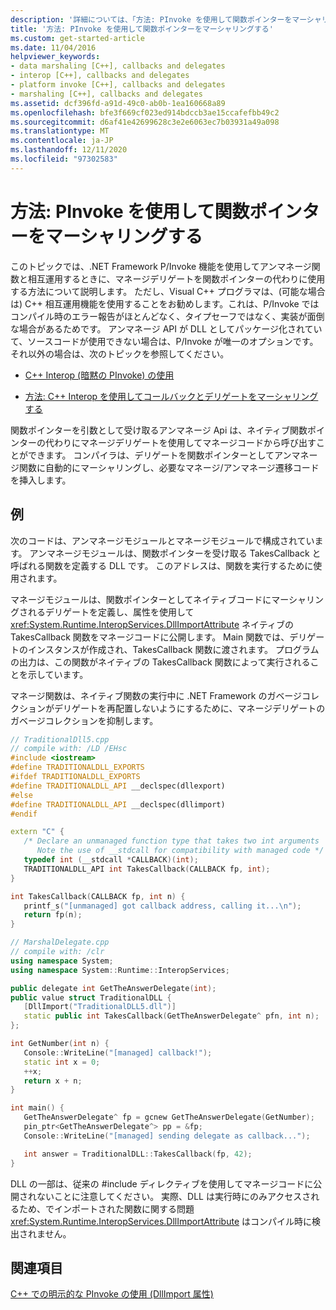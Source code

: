 ```yaml
---
description: '詳細については、「方法: PInvoke を使用して関数ポインターをマーシャリングする」を参照してください。'
title: '方法: PInvoke を使用して関数ポインターをマーシャリングする'
ms.custom: get-started-article
ms.date: 11/04/2016
helpviewer_keywords:
- data marshaling [C++], callbacks and delegates
- interop [C++], callbacks and delegates
- platform invoke [C++], callbacks and delegates
- marshaling [C++], callbacks and delegates
ms.assetid: dcf396fd-a91d-49c0-ab0b-1ea160668a89
ms.openlocfilehash: bfe3f669cf023ed914bdccb3ae15ccafefbb49c2
ms.sourcegitcommit: d6af41e42699628c3e2e6063ec7b03931a49a098
ms.translationtype: MT
ms.contentlocale: ja-JP
ms.lasthandoff: 12/11/2020
ms.locfileid: "97302583"
---
```

# <a name="how-to-marshal-function-pointers-using-pinvoke"></a>方法: PInvoke を使用して関数ポインターをマーシャリングする

このトピックでは、.NET Framework P/Invoke 機能を使用してアンマネージ関数と相互運用するときに、マネージデリゲートを関数ポインターの代わりに使用する方法について説明します。 ただし、Visual C++ プログラマは、(可能な場合は) C++ 相互運用機能を使用することをお勧めします。これは、P/Invoke ではコンパイル時のエラー報告がほとんどなく、タイプセーフではなく、実装が面倒な場合があるためです。 アンマネージ API が DLL としてパッケージ化されていて、ソースコードが使用できない場合は、P/Invoke が唯一のオプションです。 それ以外の場合は、次のトピックを参照してください。

- [C++ Interop (暗黙の PInvoke) の使用](../dotnet/using-cpp-interop-implicit-pinvoke.md)

- [方法: C++ Interop を使用してコールバックとデリゲートをマーシャリングする](../dotnet/how-to-marshal-callbacks-and-delegates-by-using-cpp-interop.md)

関数ポインターを引数として受け取るアンマネージ Api は、ネイティブ関数ポインターの代わりにマネージデリゲートを使用してマネージコードから呼び出すことができます。 コンパイラは、デリゲートを関数ポインターとしてアンマネージ関数に自動的にマーシャリングし、必要なマネージ/アンマネージ遷移コードを挿入します。

## <a name="example"></a>例

次のコードは、アンマネージモジュールとマネージモジュールで構成されています。 アンマネージモジュールは、関数ポインターを受け取る TakesCallback と呼ばれる関数を定義する DLL です。 このアドレスは、関数を実行するために使用されます。

マネージモジュールは、関数ポインターとしてネイティブコードにマーシャリングされるデリゲートを定義し、属性を使用して <xref:System.Runtime.InteropServices.DllImportAttribute> ネイティブの TakesCallback 関数をマネージコードに公開します。 Main 関数では、デリゲートのインスタンスが作成され、TakesCallback 関数に渡されます。 プログラムの出力は、この関数がネイティブの TakesCallback 関数によって実行されることを示しています。

マネージ関数は、ネイティブ関数の実行中に .NET Framework のガベージコレクションがデリゲートを再配置しないようにするために、マネージデリゲートのガベージコレクションを抑制します。

```cpp
// TraditionalDll5.cpp
// compile with: /LD /EHsc
#include <iostream>
#define TRADITIONALDLL_EXPORTS
#ifdef TRADITIONALDLL_EXPORTS
#define TRADITIONALDLL_API __declspec(dllexport)
#else
#define TRADITIONALDLL_API __declspec(dllimport)
#endif

extern "C" {
   /* Declare an unmanaged function type that takes two int arguments
      Note the use of __stdcall for compatibility with managed code */
   typedef int (__stdcall *CALLBACK)(int);
   TRADITIONALDLL_API int TakesCallback(CALLBACK fp, int);
}

int TakesCallback(CALLBACK fp, int n) {
   printf_s("[unmanaged] got callback address, calling it...\n");
   return fp(n);
}
```

```cpp
// MarshalDelegate.cpp
// compile with: /clr
using namespace System;
using namespace System::Runtime::InteropServices;

public delegate int GetTheAnswerDelegate(int);
public value struct TraditionalDLL {
   [DllImport("TraditionalDLL5.dll")]
   static public int TakesCallback(GetTheAnswerDelegate^ pfn, int n);
};

int GetNumber(int n) {
   Console::WriteLine("[managed] callback!");
   static int x = 0;
   ++x;
   return x + n;
}

int main() {
   GetTheAnswerDelegate^ fp = gcnew GetTheAnswerDelegate(GetNumber);
   pin_ptr<GetTheAnswerDelegate^> pp = &fp;
   Console::WriteLine("[managed] sending delegate as callback...");

   int answer = TraditionalDLL::TakesCallback(fp, 42);
}
```

DLL の一部は、従来の #include ディレクティブを使用してマネージコードに公開されないことに注意してください。 実際、DLL は実行時にのみアクセスされるため、でインポートされた関数に関する問題 <xref:System.Runtime.InteropServices.DllImportAttribute> はコンパイル時に検出されません。

## <a name="see-also"></a>関連項目

[C++ での明示的な PInvoke の使用 (DllImport 属性)](../dotnet/using-explicit-pinvoke-in-cpp-dllimport-attribute.md)
